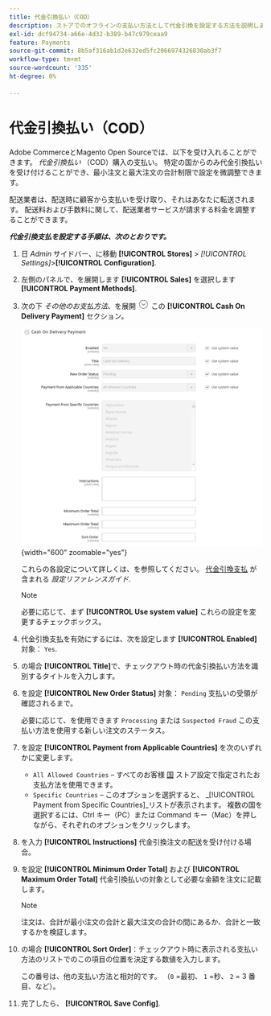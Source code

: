 ```yaml
---
title: 代金引換払い（COD）
description: ストアでのオフラインの支払い方法として代金引換を設定する方法を説明します。
exl-id: dcf94734-a66e-4d32-b389-b47c979ceaa9
feature: Payments
source-git-commit: 8b5af316ab1d2e632ed5fc2066974326830ab3f7
workflow-type: tm+mt
source-wordcount: '335'
ht-degree: 0%

---
```


# 代金引換払い（COD）

Adobe CommerceとMagento Open Sourceでは、以下を受け入れることができます。 _代金引換払い_ （COD）購入の支払い。 特定の国からのみ代金引換払いを受け付けることができ、最小注文と最大注文の合計制限で設定を微調整できます。

配送業者は、配送時に顧客から支払いを受け取り、それはあなたに転送されます。 配送料および手数料に関して、配送業者サービスが請求する料金を調整することができます。

**_代金引換支払を設定する手順は、次のとおりです。_**

1. 日 _Admin_ サイドバー、に移動 **[!UICONTROL Stores]** > _[!UICONTROL Settings]_>**[!UICONTROL Configuration]**.

1. 左側のパネルで、を展開します **[!UICONTROL Sales]** を選択します **[!UICONTROL Payment Methods]**.

1. 次の下 _その他のお支払方法_、を展開 ![展開セレクター](../assets/icon-display-expand.png) この **[!UICONTROL Cash On Delivery Payment]** セクション。

   ![代金引換払い](../configuration-reference/sales/assets/payment-methods-cash-on-delivery-payment.png){width="600" zoomable="yes"}

   これらの各設定について詳しくは、を参照してください。 [代金引換支払](../configuration-reference/sales/payment-methods.md#cash-on-delivery-payment) が含まれる _設定リファレンスガイド_.

   >[!NOTE]
   >
   >必要に応じて、まず **[!UICONTROL Use system value]** これらの設定を変更するチェックボックス。

1. 代金引換支払を有効にするには、次を設定します **[!UICONTROL Enabled]** 対象： `Yes`.

1. の場合 **[!UICONTROL Title]**&#x200B;で、チェックアウト時の代金引換払い方法を識別するタイトルを入力します。

1. を設定 **[!UICONTROL New Order Status]** 対象： `Pending` 支払いの受領が確認されるまで。

   必要に応じて、を使用できます `Processing` または `Suspected Fraud` この支払い方法を使用する新しい注文のステータス。

1. を設定 **[!UICONTROL Payment from Applicable Countries]** を次のいずれかに変更します。

   - `All Allowed Countries`  – すべてのお客様 [国](../getting-started/store-details.md#country-options) ストア設定で指定されたお支払方法を使用できます。
   - `Specific Countries`  – このオプションを選択すると、 _[!UICONTROL Payment from Specific Countries]_リストが表示されます。 複数の国を選択するには、Ctrl キー（PC）または Command キー（Mac）を押しながら、それぞれのオプションをクリックします。

1. を入力 **[!UICONTROL Instructions]** 代金引換注文の配送を受け付ける場合。

1. を設定 **[!UICONTROL Minimum Order Total]** および **[!UICONTROL Maximum Order Total]** 代金引換払いの対象として必要な金額を注文に記載します。

   >[!NOTE]
   >
   >注文は、合計が最小注文の合計と最大注文の合計の間にあるか、合計と一致するかを検証します。

1. の場合 **[!UICONTROL Sort Order]**：チェックアウト時に表示される支払い方法のリストでのこの項目の位置を決定する数値を入力します。

   この番号は、他の支払い方法と相対的です。 （`0` =最初、 `1` =秒、 `2` = 3 番目、など）。

1. 完了したら、 **[!UICONTROL Save Config]**.
